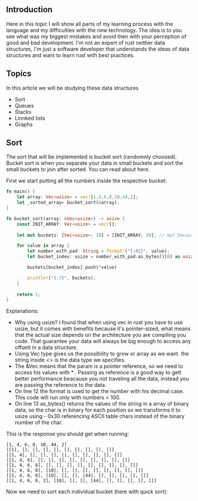## Introduction

Here in this topic I will show all parts of my learning process with the language and my difficulties with the new technology. The idea is to you see what was my biggest mistakes and avoid then with your perception of good and bad development. I'm not an expert of rust neither data structures, I'm just a software developer that understands the ideas of data structures and want to learn rust with best practices.

## Topics

In this article we will be studying these data structures

- Sort
- Queues
- Stacks
- Linnked lists
- Graphs 

## Sort

The sort that will be implemented is bucket sort (randomnly choosed). Bucket sort is when you separate your data in small buckets and sort the small buckets to join after sorted. You can read about here.

First we start putting all the numbers inside the respective bucket:

```RUST
fn main() {
    let array: Vec<usize> = vec![1,4,6,8,10,44,2];
    let _sorted_array= bucket_sort(&array);
}

fn bucket_sort(array: &Vec<usize>) -> usize {
    const INIT_ARRAY: Vec<usize> = vec![];
    
    let mut buckets: [Vec<usize>; 10] = [INIT_ARRAY; 10]; // mut because it will be changed

    for value in array {
        let number_with_pad: String = format!("{:02}", value);
        let bucket_index: usize = number_with_pad.as_bytes()[0] as usize - 0x30;

        buckets[bucket_index].push(*value)

        println!("{:?}", buckets);
    }
    
    return 1;
}
```

Explanations: 
- Why using usize? I found that when using vec in rust you have to use usize, but it comes with benefits because it's pointer-sized, what means that the actual size depends on the architecture you are compiling you code. That guarantee your data will always be big enough to access any offsett in a data structure.
- Using Vec type gives us the possibility to grow or array as we want. the string inside <> is the data type we specifies.
- The &Vec means that the param is a pointer reference, so we need to access his values with * . Passing as reference is a good way to gett better performance beacause you not traveling all the data, instead you are passing the reference to the data.
- On line 12 the format is used to get the number with his decimal case. This code will run only with numbers < 100.
- On line 13 as_bytes() returns the values of the string in a array of binary data, so the char is in binary for each position so we transforms it to usize using - 0x30 referencing ASCII table chars instead of the binary number of the char.

This is the response you should get when running:

```
[1, 4, 6, 8, 10, 44, 2]
[[1], [], [], [], [], [], [], [], [], []]
[[1, 4], [], [], [], [], [], [], [], [], []]
[[1, 4, 6], [], [], [], [], [], [], [], [], []]
[[1, 4, 6, 8], [], [], [], [], [], [], [], [], []]
[[1, 4, 6, 8], [10], [], [], [], [], [], [], [], []]
[[1, 4, 6, 8], [10], [], [], [44], [], [], [], [], []]
[[1, 4, 6, 8, 2], [10], [], [], [44], [], [], [], [], []] 
```

Now we need to sort each individual bucket (here with quick sort): 


